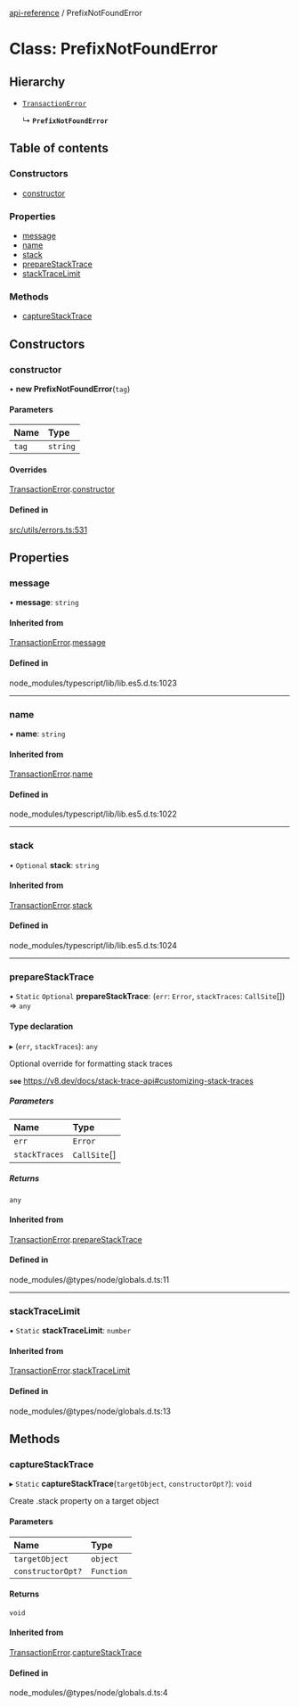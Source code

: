 [api-reference](../README.md) / PrefixNotFoundError

# Class: PrefixNotFoundError

## Hierarchy

- [`TransactionError`](TransactionError.md)

  ↳ **`PrefixNotFoundError`**

## Table of contents

### Constructors

- [constructor](PrefixNotFoundError.md#constructor)

### Properties

- [message](PrefixNotFoundError.md#message)
- [name](PrefixNotFoundError.md#name)
- [stack](PrefixNotFoundError.md#stack)
- [prepareStackTrace](PrefixNotFoundError.md#preparestacktrace)
- [stackTraceLimit](PrefixNotFoundError.md#stacktracelimit)

### Methods

- [captureStackTrace](PrefixNotFoundError.md#capturestacktrace)

## Constructors

### constructor

• **new PrefixNotFoundError**(`tag`)

#### Parameters

| Name | Type |
| :------ | :------ |
| `tag` | `string` |

#### Overrides

[TransactionError](TransactionError.md).[constructor](TransactionError.md#constructor)

#### Defined in

[src/utils/errors.ts:531](https://github.com/unicorndomaingr/aepp-sdk-js-ts/blob/e06cc9f0/src/utils/errors.ts#L531)

## Properties

### message

• **message**: `string`

#### Inherited from

[TransactionError](TransactionError.md).[message](TransactionError.md#message)

#### Defined in

node_modules/typescript/lib/lib.es5.d.ts:1023

___

### name

• **name**: `string`

#### Inherited from

[TransactionError](TransactionError.md).[name](TransactionError.md#name)

#### Defined in

node_modules/typescript/lib/lib.es5.d.ts:1022

___

### stack

• `Optional` **stack**: `string`

#### Inherited from

[TransactionError](TransactionError.md).[stack](TransactionError.md#stack)

#### Defined in

node_modules/typescript/lib/lib.es5.d.ts:1024

___

### prepareStackTrace

▪ `Static` `Optional` **prepareStackTrace**: (`err`: `Error`, `stackTraces`: `CallSite`[]) => `any`

#### Type declaration

▸ (`err`, `stackTraces`): `any`

Optional override for formatting stack traces

**`see`** https://v8.dev/docs/stack-trace-api#customizing-stack-traces

##### Parameters

| Name | Type |
| :------ | :------ |
| `err` | `Error` |
| `stackTraces` | `CallSite`[] |

##### Returns

`any`

#### Inherited from

[TransactionError](TransactionError.md).[prepareStackTrace](TransactionError.md#preparestacktrace)

#### Defined in

node_modules/@types/node/globals.d.ts:11

___

### stackTraceLimit

▪ `Static` **stackTraceLimit**: `number`

#### Inherited from

[TransactionError](TransactionError.md).[stackTraceLimit](TransactionError.md#stacktracelimit)

#### Defined in

node_modules/@types/node/globals.d.ts:13

## Methods

### captureStackTrace

▸ `Static` **captureStackTrace**(`targetObject`, `constructorOpt?`): `void`

Create .stack property on a target object

#### Parameters

| Name | Type |
| :------ | :------ |
| `targetObject` | `object` |
| `constructorOpt?` | `Function` |

#### Returns

`void`

#### Inherited from

[TransactionError](TransactionError.md).[captureStackTrace](TransactionError.md#capturestacktrace)

#### Defined in

node_modules/@types/node/globals.d.ts:4
